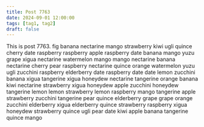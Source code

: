 ```yaml
---
title: Post 7763
date: 2024-09-01 12:00:00
tags: [tag1, tag2]
draft: false
---
```

This is post 7763.
fig
banana
nectarine
mango
strawberry
kiwi
ugli
quince
cherry
date
raspberry
raspberry
apple
raspberry
date
banana
mango
yuzu
grape
xigua
nectarine
watermelon
mango
mango
nectarine
banana
nectarine
cherry
pear
raspberry
nectarine
quince
orange
watermelon
yuzu
ugli
zucchini
raspberry
elderberry
date
raspberry
date
date
lemon
zucchini
banana
xigua
tangerine
xigua
honeydew
nectarine
tangerine
orange
banana
kiwi
nectarine
strawberry
xigua
honeydew
apple
zucchini
honeydew
tangerine
lemon
lemon
strawberry
lemon
raspberry
mango
tangerine
apple
strawberry
zucchini
tangerine
pear
quince
elderberry
grape
grape
orange
zucchini
elderberry
xigua
elderberry
quince
strawberry
raspberry
xigua
honeydew
strawberry
quince
ugli
pear
date
kiwi
apple
banana
tangerine
quince
mango
